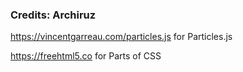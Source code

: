 ### Credits: Archiruz
https://vincentgarreau.com/particles.js for Particles.js

https://freehtml5.co for Parts of CSS

